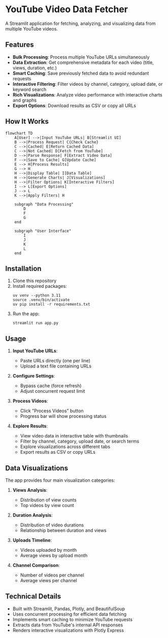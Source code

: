 # YouTube Video Data Fetcher

A Streamlit application for fetching, analyzing, and visualizing data from multiple YouTube videos.

## Features

- **Bulk Processing**: Process multiple YouTube URLs simultaneously
- **Data Extraction**: Get comprehensive metadata for each video (title, views, duration, etc.)
- **Smart Caching**: Save previously fetched data to avoid redundant requests
- **Interactive Filtering**: Filter videos by channel, category, upload date, or keyword search
- **Rich Visualizations**: Analyze video performance with interactive charts and graphs
- **Export Options**: Download results as CSV or copy all URLs

## How It Works

```mermaid
flowchart TD
    A[User] -->|Input YouTube URLs| B[Streamlit UI]
    B -->|Process Request| C{Check Cache}
    C -->|Cached| E[Return Cached Data]
    C -->|Not Cached| D[Fetch from YouTube]
    D -->|Parse Response| F[Extract Video Data]
    F -->|Save to Cache| G[Update Cache]
    E --> H[Process Results]
    G --> H
    H -->|Display Table| I[Data Table]
    H -->|Generate Charts| J[Visualizations]
    H -->|Filter Options| K[Interactive Filters]
    I --> L[Export Options]
    J --> L
    K -->|Apply Filters| H

    subgraph "Data Processing"
        D
        F
        G
    end

    subgraph "User Interface"
        I
        J
        K
        L
    end
```

## Installation

1. Clone this repository
2. Install required packages:
   ```
   uv venv --python 3.11
   source .venv/bin/activate
   uv pip install -r requirements.txt
   ```
3. Run the app:
   ```
   streamlit run app.py
   ```

## Usage

1. **Input YouTube URLs**:
   - Paste URLs directly (one per line)
   - Upload a text file containing URLs

2. **Configure Settings**:
   - Bypass cache (force refresh)
   - Adjust concurrent request limit

3. **Process Videos**:
   - Click "Process Videos" button
   - Progress bar will show processing status

4. **Explore Results**:
   - View video data in interactive table with thumbnails
   - Filter by channel, category, upload date, or search terms
   - Explore visualizations across different tabs
   - Export results as CSV or copy URLs

## Data Visualizations

The app provides four main visualization categories:

1. **Views Analysis**:
   - Distribution of view counts
   - Top videos by view count

2. **Duration Analysis**:
   - Distribution of video durations
   - Relationship between duration and views

3. **Uploads Timeline**:
   - Videos uploaded by month
   - Average views by upload month

4. **Channel Comparison**:
   - Number of videos per channel
   - Average views per channel

## Technical Details

- Built with Streamlit, Pandas, Plotly, and BeautifulSoup
- Uses concurrent processing for efficient data fetching
- Implements smart caching to minimize YouTube requests
- Extracts data from YouTube's internal API responses
- Renders interactive visualizations with Plotly Express
